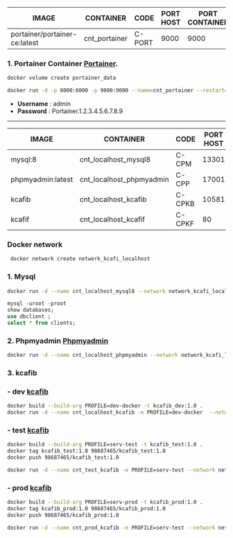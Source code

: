 |IMAGE | CONTAINER | CODE | PORT HOST | PORT CONTAINER | URL |
|---- | ----- | ----- | ---- | ---- | ---- |
|portainer/portainer-ce:latest|	cnt_portainer	|C-PORT	|9000	|9000| [Portainer](http://localhost:9000/#!/auth) |

### 1. Portainer Container  [Portainer](http://localhost:9000/#!/auth).
``` sh
docker volume create portainer_data
```
```sh
docker run -d -p 8000:8000 -p 9000:9000 --name=cnt_portainer --restart=always -v /var/run/docker.sock:/var/run/docker.sock -v portainer_data:/data portainer/portainer-ce
```
- **Username** : admin
- **Password** : Portainer.1.2.3.4.5.6.7.8.9

---

|IMAGE | CONTAINER | CODE | PORT HOST | PORT CONTAINER | URL |
|---- | ----- | ----- | ---- | ---- | ---- |
|mysql:8|cnt_localhost_mysql8|C-CPM	| 13301	|3306|  |
|phpmyadmin:latest|cnt_localhost_phpmyadmin|C-CPP	| 17001	|80| [Phpmyadmin](http://localhost:17001) |
|kcafib|cnt_localhost_kcafib|C-CPKB	|	10581	|8080 | [kcafib](http://localhost:10581/swagger-ui.html) |
|kcafif|cnt_localhost_kcafif|C-CPKF	| 80	|80| [kcafif](http://localhost) |



### Docker network 
``` sh
 docker network create network_kcafi_localhost
```
 
### 1. Mysql
``` sh
docker run -d --name cnt_localhost_mysql8 --network network_kcafi_localhost -v /my/custom:/etc/mysql/conf.d -e MYSQL_ROOT_PASSWORD=passrootdocker -e MYSQL_DATABASE=dbclient -p 13301:3306  mysql:8
```
``` sql
mysql -uroot -proot
show databases;
use dbclient ;
select * from clients;
```
### 2. Phpmyadmin [Phpmyadmin](http://localhost:17001)
``` sh
docker run -d --name cnt_localhost_phpmyadmin --network network_kcafi_localhost --link cnt_localhost_mysql8:db -p 17001:80 -v /some/local/directory/config.user.inc.php:/etc/phpmyadmin/config.user.inc.php phpmyadmin
``` 
### 3. kcafib

### - dev  [kcafib](http://localhost:10581/swagger-ui.html)

``` sh
docker build --build-arg PROFILE=dev-docker -t kcafib_dev:1.0 . 
docker run -d --name cnt_localhost_kcafib -e PROFILE=dev-docker  --network network_kcafi_localhost  -p 10581:9090 kcafib_dev:1.0 
```


### - test  [kcafib](http://http://62.141.41.189:10582/swagger-ui.html)

``` sh
docker build --build-arg PROFILE=serv-test -t kcafib_test:1.0 . 
docker tag kcafib_test:1.0 98687465/kcafib_test:1.0
docker push 98687465/kcafib_test:1.0
```
``` sh
docker run -d --name cnt_test_kcafib -e PROFILE=serv-test --network network_kcafi_test  -p 10581:9090 98687465/kcafib_test:1.0
```


### - prod  [kcafib](http://http://62.141.41.189:10581/swagger-ui.html)

``` sh
docker build --build-arg PROFILE=serv-prod -t kcafib_prod:1.0 . 
docker tag kcafib_prod:1.0 98687465/kcafib_prod:1.0
docker push 98687465/kcafib_prod:1.0
```
``` sh
docker run -d --name cnt_prod_kcafib -e PROFILE=serv-test --network network_kcafi_prod  -p 10581:9090 98687465/kcafib_test:1.0
```




